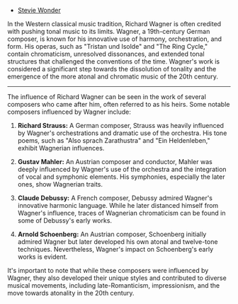 - [Stevie Wonder](https://www.youtube.com/watch?v=P0L5c2jJbL8)

In the Western classical music tradition, Richard Wagner is often credited with pushing tonal music to its limits. Wagner, a 19th-century German composer, is known for his innovative use of harmony, orchestration, and form. His operas, such as "Tristan und Isolde" and "The Ring Cycle," contain chromaticism, unresolved dissonances, and extended tonal structures that challenged the conventions of the time. Wagner's work is considered a significant step towards the dissolution of tonality and the emergence of the more atonal and chromatic music of the 20th century.

---

The influence of Richard Wagner can be seen in the work of several composers who came after him, often referred to as his heirs. Some notable composers influenced by Wagner include:

1. **Richard Strauss:** A German composer, Strauss was heavily influenced by Wagner's orchestrations and dramatic use of the orchestra. His tone poems, such as "Also sprach Zarathustra" and "Ein Heldenleben," exhibit Wagnerian influences.

2. **Gustav Mahler:** An Austrian composer and conductor, Mahler was deeply influenced by Wagner's use of the orchestra and the integration of vocal and symphonic elements. His symphonies, especially the later ones, show Wagnerian traits.

3. **Claude Debussy:** A French composer, Debussy admired Wagner's innovative harmonic language. While he later distanced himself from Wagner's influence, traces of Wagnerian chromaticism can be found in some of Debussy's early works.

4. **Arnold Schoenberg:** An Austrian composer, Schoenberg initially admired Wagner but later developed his own atonal and twelve-tone techniques. Nevertheless, Wagner's impact on Schoenberg's early works is evident.

It's important to note that while these composers were influenced by Wagner, they also developed their unique styles and contributed to diverse musical movements, including late-Romanticism, impressionism, and the move towards atonality in the 20th century.
